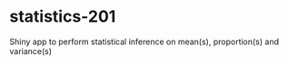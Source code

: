 # statistics-201
Shiny app to perform statistical inference on mean(s), proportion(s) and variance(s)
